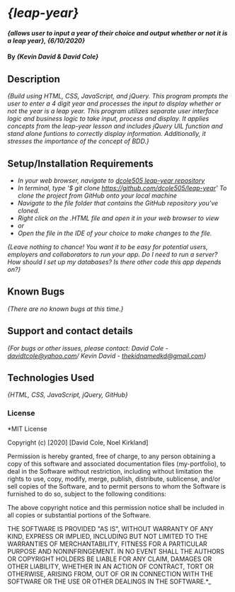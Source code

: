 # _{leap-year}_

#### _{allows user to input a year of their choice and output whether or not it is a leap year}, {6/10/2020}_

#### By _**{Kevin David & David Cole}**_

## Description

_{Build using HTML, CSS, JavaScript, and jQuery. This program prompts the user to enter a 4 digit year and processes the input to display whether or not the year is a leap year. This program utilizes separate user interface logic and business logic to take input, process and display. It applies concepts from the leap-year lesson and includes jQuery UIL function and stand alone funtions to correctly display information. Additionally, it stresses the importance of the concept of BDD.}_

## Setup/Installation Requirements

* _In your web browser, navigate to [dcole505 leap-year repository](https://github.com/dcole505/leap-year)_
* _In terminal, type '$ git clone https://github.com/dcole505/leap-year' To clone the project from GitHub onto your local machine_
* _Navigate to the file folder that contains the GitHub repository you've cloned._
* _Right click on the .HTML file and open it in your web browser to view_
* _or_
* _Open the file in the IDE of your choice to make changes to the file._

_{Leave nothing to chance! You want it to be easy for potential users, employers and collaborators to run your app. Do I need to run a server? How should I set up my databases? Is there other code this app depends on?}_

## Known Bugs

_{There are no known bugs at this time.}_

## Support and contact details

_{For bugs or other issues, please contact: David Cole - davidtcole@yahoo.com/ Kevin David - thekidnamedkd@gmail.com}_

## Technologies Used

_{HTML, CSS, JavaScript, jQuery, GitHub}_

### License

*MIT License

Copyright (c) [2020] [David Cole, Noel Kirkland]

Permission is hereby granted, free of charge, to any person obtaining a copy
of this software and associated documentation files (my-portfolio), to deal
in the Software without restriction, including without limitation the rights
to use, copy, modify, merge, publish, distribute, sublicense, and/or sell
copies of the Software, and to permit persons to whom the Software is
furnished to do so, subject to the following conditions:

The above copyright notice and this permission notice shall be included in all
copies or substantial portions of the Software.

THE SOFTWARE IS PROVIDED "AS IS", WITHOUT WARRANTY OF ANY KIND, EXPRESS OR
IMPLIED, INCLUDING BUT NOT LIMITED TO THE WARRANTIES OF MERCHANTABILITY,
FITNESS FOR A PARTICULAR PURPOSE AND NONINFRINGEMENT. IN NO EVENT SHALL THE
AUTHORS OR COPYRIGHT HOLDERS BE LIABLE FOR ANY CLAIM, DAMAGES OR OTHER
LIABILITY, WHETHER IN AN ACTION OF CONTRACT, TORT OR OTHERWISE, ARISING FROM,
OUT OF OR IN CONNECTION WITH THE SOFTWARE OR THE USE OR OTHER DEALINGS IN THE
SOFTWARE.*_